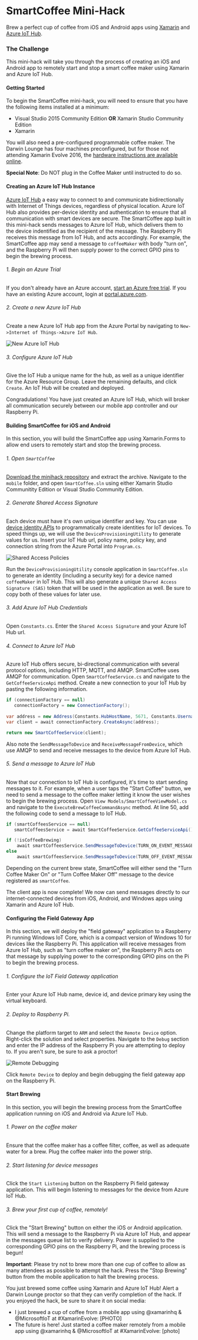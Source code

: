 # SmartCoffee Mini-Hack
Brew a perfect cup of coffee from iOS and Android apps using [Xamarin](https://www.xamarin.com/) and [Azure IoT Hub](https://azure.microsoft.com/en-us/services/iot-hub/).

### The Challenge
This mini-hack will take you through the process of creating an iOS and Android app to remotely start and stop a smart coffee maker using Xamarin and Azure IoT Hub.

#### Getting Started
To begin the SmartCoffee mini-hack, you will need to ensure that you have the following items installed at a minimum:

* Visual Studio 2015 Community Edition **OR** Xamarin Studio Community Edition
* Xamarin

You will also need a pre-configured programmable coffee maker. The Darwin Lounge has four machines preconfigured, but for those not attending Xamarin Evolve 2016, the [hardware instructions are available online](https://www.hackster.io/windows-iot/raspberry-coffee-955b13).

**Special Note**: Do NOT plug in the Coffee Maker until instructed to do so.

#### Creating an Azure IoT Hub Instance
[Azure IoT Hub](https://azure.microsoft.com/en-us/services/iot-hub/) a easy way to connect to and communicate bidirectionally with Internet of Things devices, regardless of physical location. Azure IoT Hub also provides per-device identity and authentication to ensure that all communication with smart devices are secure. The SmartCoffee app built in this mini-hack sends messages to Azure IoT Hub, which delivers them to the device indentified as the recipient of the message. The Raspberry Pi receives this message from IoT Hub, and acts accordingly. For example, the SmartCoffee app may send a message to `coffeeMaker` with body "turn on", and the Raspberry Pi will then supply power to the correct GPIO pins to begin the brewing process.

###### 1. Begin an Azure Trial
If you don't already have an Azure account, [start an Azure free trial](https://azure.microsoft.com/en-us/pricing/free-trial/). If you have an existing Azure account, login at [portal.azure.com](http://portal.azure.com).

###### 2. Create a new Azure IoT Hub
Create a new Azure IoT Hub app from the Azure Portal by navigating to `New->Internet of Things->Azure IoT Hub`.

![](images/Creating_Azure_IoT_Hub.png "New Azure IoT Hub")

###### 3. Configure Azure IoT Hub
Give the IoT Hub a unique name for the hub, as well as a unique identifier for the Azure Resource Group. Leave the remaining defaults, and click `Create`. An IoT Hub will be created and deployed.

Congradulations! You have just created an Azure IoT Hub, which will broker all communication securely between our mobile app controller and our Raspberry Pi.

#### Building SmartCoffee for iOS and Android
In this section, you will build the SmartCoffee app using Xamarin.Forms to allow end users to remotely start and stop the brewing process.

###### 1. Open `SmartCoffee`
[Download the minihack repository](https://github.com/pierceboggan/smartcoffee-minihack/) and extract the archive. Navigate to the `mobile` folder, and open `SmartCoffee.sln` using either Xamarin Studio Communitity Edition or Visual Studio Community Edition.

###### 2. Generate Shared Access Signature
Each device must have it's own unique identifier and key. You can use [device identity APIs](https://azure.microsoft.com/en-us/documentation/articles/iot-hub-devguide/#identityregistry) to programmatically create identities for IoT devices. To speed things up, we will use the `DeviceProvisioningUtility` to generate values for us. Insert your IoT Hub url, policy name, policy key, and connection string from the Azure Portal into `Program.cs`.

![](images/Shared_Access_Policies.png "Shared Access Policies")

Run the `DeviceProvisioningUtility` console application in `SmartCoffee.sln` to generate an identity (including a security key) for a device named `coffeeMaker` in IoT Hub. This will also generate a unique `Shared Access Signature (SAS)` token that will be used in the application as well. Be sure to copy both of these values for later use.

###### 3. Add Azure IoT Hub Credentials
Open `Constants.cs`. Enter the `Shared Access Signature` and your Azure IoT Hub url.

###### 4. Connect to Azure IoT Hub
Azure IoT Hub offers secure, bi-directional communication with several protocol options, including HTTP, MQTT, and AMQP. SmartCoffee uses AMQP for communication. Open `SmartCoffeeService.cs` and navigate to the `GetCoffeeServiceApi` method. Create a new connection to your IoT Hub by pasting the following information.

```csharp
if (connectionFactory == null)
   connectionFactory = new ConnectionFactory();
				
var address = new Address(Constants.HubHostName, 5671, Constants.Username, Constants.Password, Constants.RecipientLocation);
var client = await connectionFactory.CreateAsync(address);

return new SmartCoffeeService(client);
```

Also note the `SendMessageToDevice` and `ReceiveMessageFromDevice`, which use AMQP to send and receive messages to the device from Azure IoT Hub.

###### 5. Send a message to Azure IoT Hub
Now that our connection to IoT Hub is configured, it's time to start sending messages to it. For example, when a user taps the "Start Coffee" button, we need to send a message to the coffee maker letting it know the user wishes to begin the brewing process. Open `View Models/SmartCoffeeViewModel.cs` and navigate to the `ExecuteBrewCoffeeCommandAsync` method. At line 50, add the following code to send a message to IoT Hub.

```csharp
if (smartCoffeesService == null)
   smartCoffeesService = await SmartCoffeeService.GetCoffeeServiceApi();

if (!isCoffeeBrewing)
    await smartCoffeesService.SendMessageToDevice(TURN_ON_EVENT_MESSAGE);
else
    await smartCoffeesService.SendMessageToDevice(TURN_OFF_EVENT_MESSAGE);
```

Depending on the current brew state, SmartCoffee will either send the "Turn Coffee Maker On" or "Turn Coffee Maker Off" message to the device registered as `smartCoffee`.

The client app is now complete! We now can send messages directly to our internet-connected devices from iOS, Android, and Windows apps using Xamarin and Azure IoT Hub.

#### Configuring the Field Gateway App
In this section, we will deploy the "field gateway" application to a Raspberry Pi running Windows IoT Core, which is a compact version of Windows 10 for devices like the Raspberry Pi. This application will receive messages from Azure IoT Hub, such as "turn coffee maker on", the Raspberry Pi acts on that message by supplying power to the corresponding GPIO pins on the Pi to begin the brewing process.

###### 1. Configure the IoT Field Gateway application
Enter your Azure IoT Hub name, device id, and device primary key using the virtual keyboard.

###### 2. Deploy to Raspberry Pi.
Change the platform target to `ARM` and select the `Remote Device` option. Right-click the solution and select properties. Navigate to the `Debug` section and enter the IP address of the Raspberry Pi you are attempting to deploy to. If you aren't sure, be sure to ask a proctor!

![](images/Remote_Debugging.png "Remote Debugging")

Click `Remote Device` to deploy and begin debugging the field gateway app on the Raspberry Pi.

#### Start Brewing
In this section, you will begin the brewing process from the SmartCoffee application running on iOS and Android via Azure IoT Hub.

###### 1. Power on the coffee maker
Ensure that the coffee maker has a coffee filter, coffee, as well as adequate water for a brew. Plug the coffee maker into the power strip.

###### 2. Start listening for device messages
Click the `Start Listening` button on the Raspberry Pi field gateway application. This will begin listening to messages for the device from Azure IoT Hub.

###### 3. Brew your first cup of coffee, remotely!
Click the "Start Brewing" button on either the iOS or Android application. This will send a message to the Raspberry Pi via Azure IoT Hub, and appear in the messages queue list to verify delivery. Power is supplied to the corresponding GPIO pins on the Raspberry Pi, and the brewing process is begun!

**Important**: Please try not to brew more than one cup of coffee to allow as many attendees as possible to attempt the hack. Press the "Stop Brewing" button from the mobile application to halt the brewing process.

You just brewed some coffee using Xamarin and Azure IoT Hub! Alert a Darwin Lounge proctor so that they can verify completion of the hack. If you enjoyed the hack, be sure to share it on social media:

* I just brewed a cup of coffee from a mobile app using @xamarinhq & @MicrosoftIoT at #XamarinEvolve: [PHOTO]
* The future is here! Just started a coffee maker remotely from a mobile app using @xamarinhq & @MicrosoftIoT at #XamarinEvolve: [photo]
